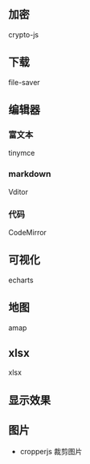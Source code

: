 ## 加密
crypto-js

## 下载
file-saver

## 编辑器

###  富文本
tinymce

### markdown
Vditor

### 代码
CodeMirror

## 可视化
echarts

## 地图
amap

## xlsx
xlsx

## 显示效果

## 图片
- cropperjs  裁剪图片
